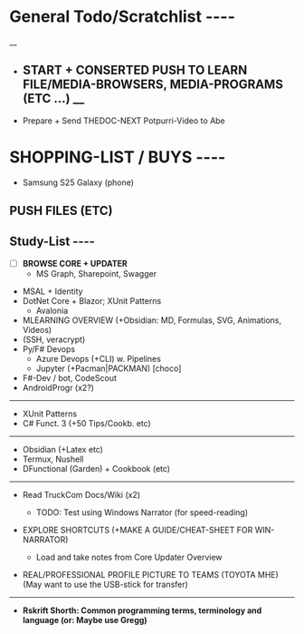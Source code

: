 # General Todo/Scratchlist ----
__

- ## **START + CONSERTED PUSH TO LEARN FILE/MEDIA-BROWSERS, MEDIA-PROGRAMS (ETC ...)**  __
- Prepare + Send THEDOC-NEXT Potpurri-Video to Abe

# SHOPPING-LIST / BUYS ----
- Samsung S25 Galaxy (phone)

## PUSH FILES (ETC)

## Study-List ----
- [ ] **BROWSE CORE + UPDATER**
  - MS Graph, Sharepoint,  Swagger
- MSAL + Identity
- DotNet Core + Blazor; XUnit Patterns
  - Avalonia
- MLEARNING OVERVIEW (+Obsidian: MD, Formulas, SVG, Animations, Videos)
- (SSH, veracrypt)
- Py/F# Devops
  - Azure Devops (+CLI) w. Pipelines
  - Jupyter (+Pacman|PACKMAN)  [choco]
- F#-Dev / bot, CodeScout
- AndroidProgr (x2?)
----
- XUnit Patterns
- C# Funct. 3 (+50 Tips/Cookb. etc)
----
  - Obsidian (+Latex etc)
- Termux,  Nushell
- DFunctional (Garden) + Cookbook (etc)
----

- Read TruckCom Docs/Wiki (x2)
  - TODO: Test using Windows Narrator (for speed-reading)
- EXPLORE SHORTCUTS (+MAKE A GUIDE/CHEAT-SHEET FOR WIN-NARRATOR)
 
  - Load and take notes from Core Updater Overview
- REAL/PROFESSIONAL PROFILE PICTURE TO TEAMS (TOYOTA MHE)
  (May want to use the USB-stick for transfer)
----
- **Rskrift Shorth: Common programming terms, terminology and language (or: Maybe use Gregg)**